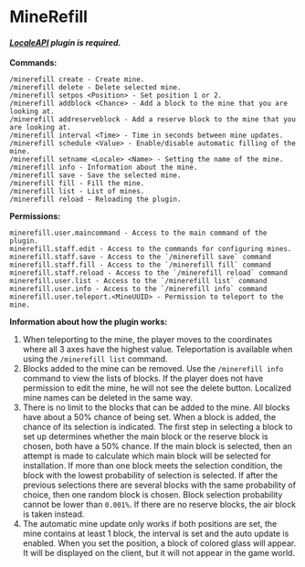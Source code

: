 # MineRefill
####  ***[LocaleAPI](https://ore.spongepowered.org/Semenkovsky_Ivan/LocaleAPI) plugin is required.***

**Commands:**
```
/minerefill create - Create mine.
/minerefill delete - Delete selected mine.
/minerefill setpos <Position> - Set position 1 or 2.
/minerefill addblock <Chance> - Add a block to the mine that you are looking at.
/minerefill addreserveblock - Add a reserve block to the mine that you are looking at.
/minerefill interval <Time> - Time in seconds between mine updates.
/minerefill schedule <Value> - Enable/disable automatic filling of the mine.
/minerefill setname <Locale> <Name> - Setting the name of the mine.
/minerefill info - Information about the mine.
/minerefill save - Save the selected mine.
/minerefill fill - Fill the mine.
/minerefill list - List of mines.
/minerefill reload - Reloading the plugin.
```

**Permissions:**
```
minerefill.user.maincommand - Access to the main command of the plugin.
minerefill.staff.edit - Access to the commands for configuring mines.
minerefill.staff.save - Access to the `/minerefill save` command
minerefill.staff.fill - Access to the `/minerefill fill` command
minerefill.staff.reload - Access to the `/minerefill reload` command
minerefill.user.list - Access to the `/minerefill list` command
minerefill.user.info - Access to the `/minerefill info` command
minerefill.user.teleport.<MineUUID> - Permission to teleport to the mine.
```

**Information about how the plugin works:**
1. When teleporting to the mine, the player moves to the coordinates where all 3 axes have the highest value. Teleportation is available when using the `/minerefill list` command.
2. Blocks added to the mine can be removed. Use the `/minerefill info` command to view the lists of blocks. If the player does not have permission to edit the mine, he will not see the delete button. Localized mine names can be deleted in the same way. 
3. There is no limit to the blocks that can be added to the mine. All blocks have about a 50% chance of being set. When a block is added, the chance of its selection is indicated. The first step in selecting a block to set up determines whether the main block or the reserve block is chosen, both have a 50% chance. If the main block is selected, then an attempt is made to calculate which main block will be selected for installation. If more than one block meets the selection condition, the block with the lowest probability of selection is selected. If after the previous selections there are several blocks with the same probability of choice, then one random block is chosen. Block selection probability cannot be lower than `0.001%`. If there are no reserve blocks, the air block is taken instead.
4. The automatic mine update only works if both positions are set, the mine contains at least 1 block, the interval is set and the auto update is enabled. When you set the position, a block of colored glass will appear. It will be displayed on the client, but it will not appear in the game world.
